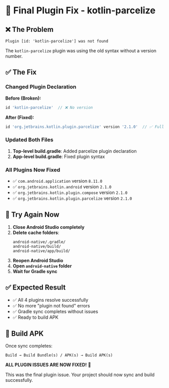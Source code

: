 # 🔧 Final Plugin Fix - kotlin-parcelize

## ❌ **The Problem**
```
Plugin [id: 'kotlin-parcelize'] was not found
```

The `kotlin-parcelize` plugin was using the old syntax without a version number.

## ✅ **The Fix**

### **Changed Plugin Declaration**
**Before (Broken):**
```gradle
id 'kotlin-parcelize'  // ❌ No version
```

**After (Fixed):**
```gradle
id 'org.jetbrains.kotlin.plugin.parcelize' version '2.1.0'  // ✅ Full name + version
```

### **Updated Both Files**
1. **Top-level build.gradle**: Added parcelize plugin declaration
2. **App-level build.gradle**: Fixed plugin syntax

### **All Plugins Now Fixed**
- ✅ `com.android.application` version `8.11.0`
- ✅ `org.jetbrains.kotlin.android` version `2.1.0`
- ✅ `org.jetbrains.kotlin.plugin.compose` version `2.1.0`
- ✅ `org.jetbrains.kotlin.plugin.parcelize` version `2.1.0`

## 🚀 **Try Again Now**

1. **Close Android Studio completely**
2. **Delete cache folders**:
   ```
   android-native/.gradle/
   android-native/build/
   android-native/app/build/
   ```
3. **Reopen Android Studio**
4. **Open `android-native` folder**
5. **Wait for Gradle sync**

## ✅ **Expected Result**
- ✅ All 4 plugins resolve successfully
- ✅ No more "plugin not found" errors
- ✅ Gradle sync completes without issues
- ✅ Ready to build APK

## 📱 **Build APK**
Once sync completes:
```
Build → Build Bundle(s) / APK(s) → Build APK(s)
```

**ALL PLUGIN ISSUES ARE NOW FIXED!** 🎉

This was the final plugin issue. Your project should now sync and build successfully.